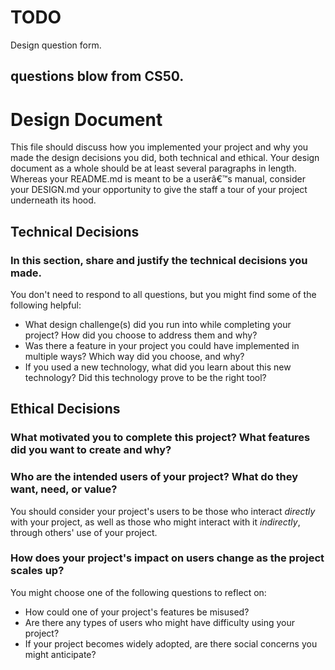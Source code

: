 # TODO
Design question form.

questions blow from CS50.
---
# Design Document
This file should discuss how you implemented your project and why you made the design decisions you did, both technical and ethical. Your design document as a whole should be at least several paragraphs in length. Whereas your README.md is meant to be a userâ€™s manual, consider your DESIGN.md your opportunity to give the staff a tour of your project underneath its hood.

## Technical Decisions
### In this section, share and justify the technical decisions you made.
You don't need to respond to all questions, but you might find some of the following helpful:
* What design challenge(s) did you run into while completing your project? How did you choose to address them and why?
* Was there a feature in your project you could have implemented in multiple ways? Which way did you choose, and why?
* If you used a new technology, what did you learn about this new technology? Did this technology prove to be the right tool?



## Ethical Decisions
### What motivated you to complete this project? What features did you want to create and why?



### Who are the intended users of your project? What do they want, need, or value?
You should consider your project's users to be those who interact _directly_ with your project, as well as those who might interact with it _indirectly_, through others' use of your project.



### How does your project's impact on users change as the project scales up? 
You might choose one of the following questions to reflect on:
* How could one of your project's features be misused?
* Are there any types of users who might have difficulty using your project?
* If your project becomes widely adopted, are there social concerns you might anticipate?


